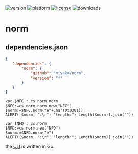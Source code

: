 ![version](https://img.shields.io/badge/version-20%2B-E23089)
![platform](https://img.shields.io/static/v1?label=platform&message=mac-intel%20|%20mac-arm%20|%20win-64&color=blue)
[![license](https://img.shields.io/github/license/miyako/norm)](LICENSE)
![downloads](https://img.shields.io/github/downloads/miyako/norm/total)

# norm

## dependencies.json

 ```json
{
    "dependencies": {
        "norm": {
            "github": "miyako/norm",
            "version": "*"
        }
    }
}
```

```4d
var $NFC : cs.norm.norm
$NFC:=cs.norm.norm.new("NFC")
$norm:=$NFC.norm("e"+Char(0x0301))
ALERT([$norm; ":\r"; "length:"; Length($norm)].join(""))

var $NFD : cs.norm
$NFD:=cs.norm.new("NFD")
$norm:=$NFD.norm("é")
ALERT([$norm; ":\r"; "length:"; Length($norm)].join(""))
```

the [CLI](https://github.com/miyako/go-norm) is written in Go.
